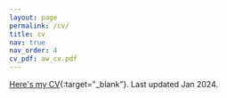 ```yaml
---
layout: page
permalink: /cv/
title: cv
nav: true
nav_order: 4
cv_pdf: aw_cv.pdf
---
```

[Here's my CV](/assets/pdf/aw-cv.pdf){:target="_blank"}. Last updated Jan 2024.
